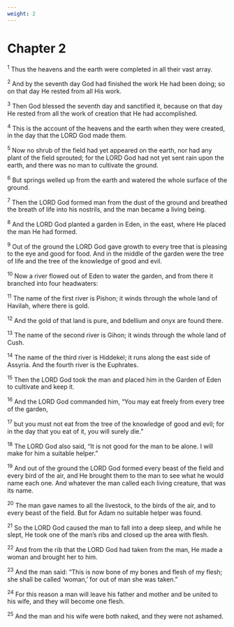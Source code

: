 ```yaml
---
weight: 2
---
```


# Chapter 2

<sup>1</sup> Thus the heavens and the earth were completed in all their vast array. 

<sup>2</sup> And by the seventh day God had finished the work He had been doing; so on that day He rested from all His work. 

<sup>3</sup> Then God blessed the seventh day and sanctified it, because on that day He rested from all the work of creation that He had accomplished. 

<sup>4</sup> This is the account of the heavens and the earth when they were created, in the day that the LORD God made them. 

<sup>5</sup> Now no shrub of the field had yet appeared on the earth, nor had any plant of the field sprouted; for the LORD God had not yet sent rain upon the earth, and there was no man to cultivate the ground. 

<sup>6</sup> But springs welled up from the earth and watered the whole surface of the ground. 

<sup>7</sup> Then the LORD God formed man from the dust of the ground and breathed the breath of life into his nostrils, and the man became a living being. 

<sup>8</sup> And the LORD God planted a garden in Eden, in the east, where He placed the man He had formed. 

<sup>9</sup> Out of the ground the LORD God gave growth to every tree that is pleasing to the eye and good for food. And in the middle of the garden were the tree of life and the tree of the knowledge of good and evil. 

<sup>10</sup> Now a river flowed out of Eden to water the garden, and from there it branched into four headwaters: 

<sup>11</sup> The name of the first river is Pishon; it winds through the whole land of Havilah, where there is gold. 

<sup>12</sup> And the gold of that land is pure, and bdellium and onyx are found there. 

<sup>13</sup> The name of the second river is Gihon; it winds through the whole land of Cush. 

<sup>14</sup> The name of the third river is Hiddekel; it runs along the east side of Assyria. And the fourth river is the Euphrates. 

<sup>15</sup> Then the LORD God took the man and placed him in the Garden of Eden to cultivate and keep it. 

<sup>16</sup> And the LORD God commanded him, “You may eat freely from every tree of the garden, 

<sup>17</sup> but you must not eat from the tree of the knowledge of good and evil; for in the day that you eat of it, you will surely die.” 

<sup>18</sup> The LORD God also said, “It is not good for the man to be alone. I will make for him a suitable helper.” 

<sup>19</sup> And out of the ground the LORD God formed every beast of the field and every bird of the air, and He brought them to the man to see what he would name each one. And whatever the man called each living creature, that was its name. 

<sup>20</sup> The man gave names to all the livestock, to the birds of the air, and to every beast of the field. But for Adam no suitable helper was found. 

<sup>21</sup> So the LORD God caused the man to fall into a deep sleep, and while he slept, He took one of the man’s ribs and closed up the area with flesh. 

<sup>22</sup> And from the rib that the LORD God had taken from the man, He made a woman and brought her to him. 

<sup>23</sup> And the man said: “This is now bone of my bones and flesh of my flesh; she shall be called ‘woman,’ for out of man she was taken.” 

<sup>24</sup> For this reason a man will leave his father and mother and be united to his wife, and they will become one flesh. 

<sup>25</sup> And the man and his wife were both naked, and they were not ashamed. 


